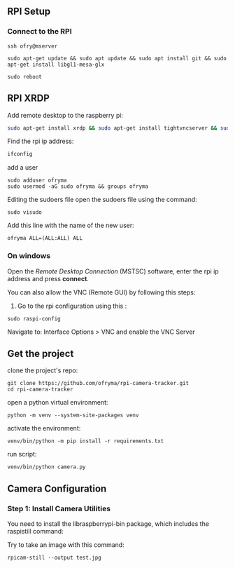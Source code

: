 ## RPI Setup

### Connect to the RPI

```
ssh ofry@mserver
```
```
sudo apt-get update && sudo apt update && sudo apt install git && sudo apt-get install libgl1-mesa-glx
```
```
sudo reboot
```

## RPI XRDP

Add remote desktop to the raspberry pi:

```sh
sudo apt-get install xrdp && sudo apt-get install tightvncserver && sudo systemctl start xrdp && ifconfig
```

Find the rpi ip address:
```sh
ifconfig
```

add a user
```
sudo adduser ofryma
sudo usermod -aG sudo ofryma && groups ofryma
```

Editing the sudoers file
open the sudoers file using the command:
```
sudo visudo
```

Add this line with the name of the new user:
```
ofryma ALL=(ALL:ALL) ALL
```

### On windows
Open the *Remote Desktop Connection* (MSTSC) software, enter the rpi ip address and press **connect**.

You can also allow the VNC (Remote GUI) by following this steps:

1. Go to the rpi configuration using this :

```
sudo raspi-config
```

Navigate to: Interface Options > VNC and enable the VNC Server

## Get the project

clone the project's repo:
```
git clone https://github.com/ofryma/rpi-camera-tracker.git
cd rpi-camera-tracker
```

open a python virtual environment:
```
python -m venv --system-site-packages venv
```

activate the environment:
```
venv/bin/python -m pip install -r requirements.txt
```

run script:
```
venv/bin/python camera.py
```

## Camera Configuration

### Step 1: Install Camera Utilities
You need to install the libraspberrypi-bin package, which includes the raspistill command:

Try to take an image with this command:
```
rpicam-still --output test.jpg
```




